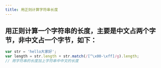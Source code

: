```yaml
---
title: 用正则计算字符串长度
---
```


## 用正则计算一个字符串的长度，主要是中文占两个字节，非中文占一个字节，如下：
```javascript
var str = 'hello大家好';
var length = str.length + str.match(/[^\x00-\xff]/g).length;
// 用字符串的长度加上字符串中中文的长度
```
